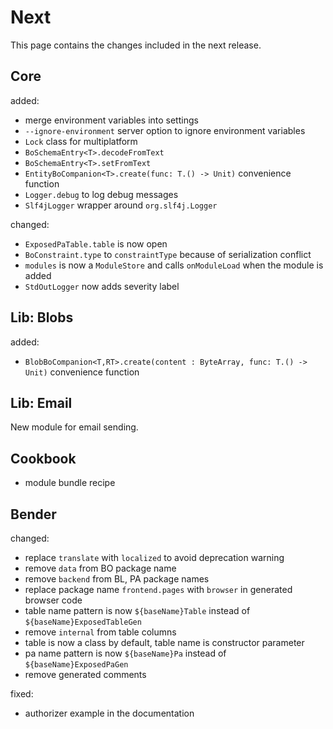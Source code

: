 # Next

This page contains the changes included in the next release.

## Core

added:

- merge environment variables into settings
- `--ignore-environment` server option to ignore environment variables
- `Lock` class for multiplatform
- `BoSchemaEntry<T>.decodeFromText` 
- `BoSchemaEntry<T>.setFromText`
- `EntityBoCompanion<T>.create(func: T.() -> Unit)` convenience function
- `Logger.debug` to log debug messages
- `Slf4jLogger` wrapper around `org.slf4j.Logger`

changed:

- `ExposedPaTable.table` is now open
- `BoConstraint.type` to `constraintType` because of serialization conflict
- `modules` is now a `ModuleStore` and calls `onModuleLoad` when the module is added
- `StdOutLogger` now adds severity label

## Lib: Blobs

added:

- `BlobBoCompanion<T,RT>.create(content : ByteArray, func: T.() -> Unit)` convenience function

## Lib: Email

New module for email sending.

## Cookbook

- module bundle recipe

## Bender

changed:

- replace `translate` with `localized` to avoid deprecation warning
- remove `data` from BO package name
- remove `backend` from BL, PA package names  
- replace package name `frontend.pages` with `browser` in generated browser code
- table name pattern is now `${baseName}Table` instead of `${baseName}ExposedTableGen`
- remove `internal` from table columns
- table is now a class by default, table name is constructor parameter
- pa name pattern is now `${baseName}Pa` instead of `${baseName}ExposedPaGen`
- remove generated comments

fixed:

- authorizer example in the documentation